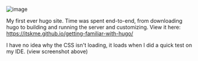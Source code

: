 ![image](https://github.com/user-attachments/assets/0aedb713-277d-48a3-8b13-b28461340b6c)





My first ever hugo site. Time was spent end-to-end, from downloading hugo to building and running the server and customizing. View it here: https://itskme.github.io/getting-familiar-with-hugo/

I have no idea why the CSS isn't loading, it loads when I did a quick test on my IDE. (view screenshot above)
